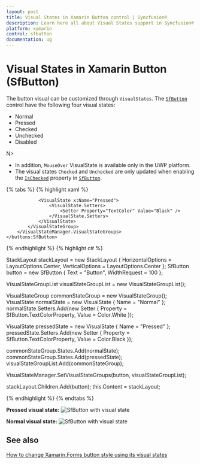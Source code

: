 ```yaml
---
layout: post
title: Visual States in Xamarin Button control | Syncfusion®
description: Learn here all about Visual States support in Syncfusion® Xamarin Button (SfButton) control and more.
platform: xamarin
control: sfbutton
documentation: ug
---
```


# Visual States in Xamarin Button (SfButton)

The button visual can be customized through `VisualStates`. The [`SfButton`](https://help.syncfusion.com/cr/xamarin/Syncfusion.XForms.Buttons.SfButton.html) control have the following four visual states:

* Normal
* Pressed
* Checked
* Unchecked
* Disabled

N>
* In addition, `MouseOver` VisualState is available only in the UWP platform. 
* The visual states `Checked` and `Unchecked` are only updated when enabling the [`IsChecked`](https://help.syncfusion.com/cr/xamarin/Syncfusion.XForms.Buttons.SfButton.html#Syncfusion_XForms_Buttons_SfButton_IsChecked) property in [`SfButton`](https://help.syncfusion.com/cr/xamarin/Syncfusion.XForms.Buttons.SfButton.html).

{% tabs %}
{% highlight xaml %}

<StackLayout HorizontalOptions="Center" VerticalOptions="Center">
    <buttons:SfButton x:Name="SfButton" WidthRequest="100" Text="Button">
        <VisualStateManager.VisualStateGroups>
            <VisualStateGroup x:Name="CommonStates">
                <VisualState x:Name="Normal">
                    <VisualState.Setters>
                        <Setter Property="TextColor" Value="White" />
                    </VisualState.Setters>
                </VisualState>

                <VisualState x:Name="Pressed">
                    <VisualState.Setters>
                        <Setter Property="TextColor" Value="Black" />
                    </VisualState.Setters>
                </VisualState>
            </VisualStateGroup>
        </VisualStateManager.VisualStateGroups>
    </buttons:SfButton>
</StackLayout>

{% endhighlight %}
{% highlight c# %}

StackLayout stackLayout = new StackLayout
{
    HorizontalOptions = LayoutOptions.Center,
    VerticalOptions = LayoutOptions.Center
};
SfButton button = new SfButton
{
    Text = "Button",
    WidthRequest = 100
};

VisualStateGroupList visualStateGroupList = new VisualStateGroupList();

VisualStateGroup commonStateGroup = new VisualStateGroup();
VisualState normalState = new VisualState
{
    Name = "Normal"
};
normalState.Setters.Add(new Setter { Property = SfButton.TextColorProperty, Value = Color.White });

VisualState pressedState = new VisualState
{
    Name = "Pressed"
};
pressedState.Setters.Add(new Setter { Property = SfButton.TextColorProperty, Value = Color.Black });

commonStateGroup.States.Add(normalState);
commonStateGroup.States.Add(pressedState);
visualStateGroupList.Add(commonStateGroup);

VisualStateManager.SetVisualStateGroups(button, visualStateGroupList);

stackLayout.Children.Add(button);
this.Content = stackLayout;

{% endhighlight %}
{% endtabs %}

**Pressed visual state:**
![SfButton with visual state](images/VisualState_PressedState.png)

**Normal visual state:**
![SfButton with visual state](images/VisualState_NormalState.png)

## See also

[How to change Xamarin.Forms button style using its visual states](https://support.syncfusion.com/kb/article/9580/how-to-change-xamarinforms-button-style-using-its-visual-states)

